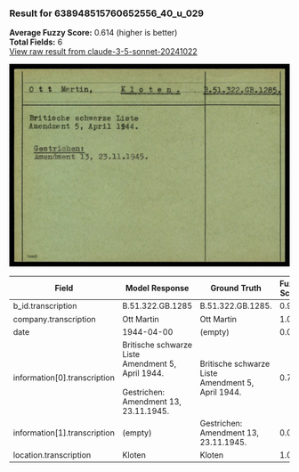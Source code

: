### Result for 638948515760652556_40_u_029
**Average Fuzzy Score:** 0.614 (higher is better)<br>
**Total Fields:** 6<br>
[View raw result from claude-3-5-sonnet-20241022](https://github.com/RISE-UNIBAS/humanities_data_benchmark/blob/main/results/2025-10-24/T0319/request_T0319_638948515760652556_40_u_029.json)

<img src="https://github.com/RISE-UNIBAS/humanities_data_benchmark/blob/main/benchmarks/blacklist/images/638948515760652556_40_u_029.jpg?raw=true" alt="638948515760652556_40_u_029" width="600px">

| Field | Model Response | Ground Truth | Fuzzy Score | Match |
|-------|----------------|--------------|-------------|-------|
| b_id.transcription | B.51.322.GB.1285 | B.51.322.GB.1285. | 0.970 | ✅ |
| company.transcription | Ott Martin | Ott Martin | 1.000 | ✅ |
| date | 1944-04-00 | (empty) | 0.000 | ❌ |
| information[0].transcription | Britische schwarze Liste<br>Amendment 5, April 1944.<br><br>Gestrichen:<br>Amendment 13, 23.11.1945. | Britische schwarze Liste<br>Amendment 5, April 1944. | 0.715 | ❌ |
| information[1].transcription | (empty) | Gestrichen:<br>Amendment 13, 23.11.1945. | 0.000 | ❌ |
| location.transcription | Kloten | Kloten | 1.000 | ✅ |
